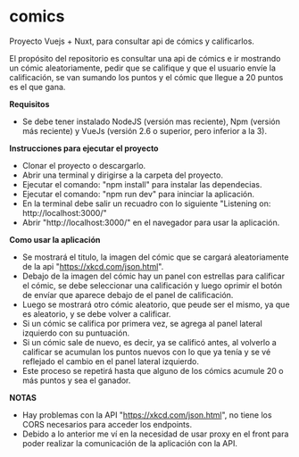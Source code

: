 # comics
Proyecto Vuejs + Nuxt, para consultar api de cómics y calificarlos.

El propósito del repositorio es consultar una api de cómics e ir mostrando un cómic aleatoriamente, pedir que se califique
y que el usuario envíe la calificación, se van sumando los puntos y el cómic que llegue a 20 puntos es el que gana.

**Requisitos**
* Se debe tener instalado NodeJS (versión mas reciente), Npm (versión más reciente) y VueJs (versión 2.6 o superior, pero inferior a la 3).

**Instrucciones para ejecutar el proyecto**
* Clonar el proyecto o descargarlo.
* Abrir una terminal y dirigirse a la carpeta del proyecto.
* Ejecutar el comando: "npm install" para instalar las dependecias.
* Ejecutar el comando: "npm run dev" para ininciar la aplicación.
* En la terminal debe salir un recuadro con lo siguiente "Listening on: http://localhost:3000/"
* Abrir "http://localhost:3000/" en el navegador para usar la aplicación.


**Como usar la aplicación**
* Se mostrará el titulo, la imagen del cómic que se cargará aleatoriamente de la api "https://xkcd.com/json.html".
* Debajo de la imagen del cómic hay un panel con estrellas para calificar el cómic, se debe seleccionar una calificación y luego oprimir el botón 
de envíar que aparece debajo de el panel de calificación.
* Luego se mostrará otro cómic aleatorio, que peude ser el mismo, ya que es aleatorio, y se debe volver a calificar.
* Si un cómic se califica por primera vez, se agrega al panel lateral izquierdo con su puntuación.
* Si un cómic sale de nuevo, es decir, ya se calificó antes, al volverlo a calificar se acumulan los puntos nuevos con lo que ya tenía y se vé reflejado el cambio en el panel lateral izquierdo.
* Este proceso se repetirá hasta que alguno de los cómics acumule 20 o más puntos y sea el ganador.

**NOTAS**
* Hay problemas con la API "https://xkcd.com/json.html", no tiene los CORS necesarios para acceder los endpoints.
* Debido a lo anterior me ví en la necesidad de usar proxy en el front para poder realizar la comunicación de la aplicación con la API.


